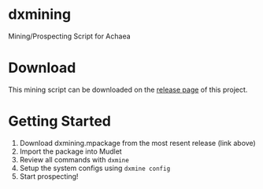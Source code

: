 # dxmining
Mining/Prospecting Script for Achaea
# Download

This mining  script can be downloaded on the [release page](https://github.com/tsartin/dxmining/releases) of this project. 

# Getting Started

1. Download dxmining.mpackage from the most resent release (link above)
2. Import the package into Mudlet
3. Review all commands with `dxmine`
4. Setup the system configs using `dxmine config`
5. Start prospecting!
